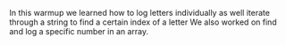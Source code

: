 In this warmup we learned how to log letters individually as well iterate through a string to find a certain index of a letter
We also worked on find and log a specific number in an array.
